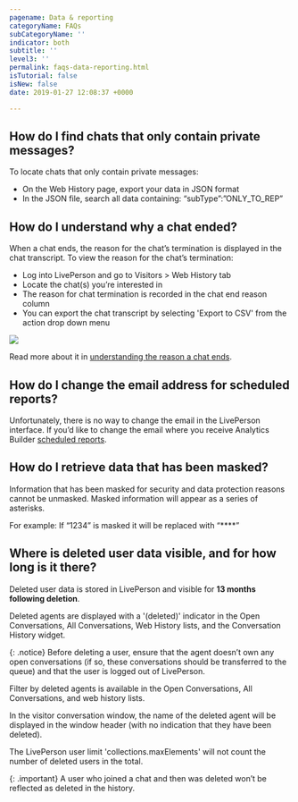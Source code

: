 ```yaml
---
pagename: Data & reporting
categoryName: FAQs
subCategoryName: ''
indicator: both
subtitle: ''
level3: ''
permalink: faqs-data-reporting.html
isTutorial: false
isNew: false
date: 2019-01-27 12:08:37 +0000

---
```

## How do I find chats that only contain private messages?

To locate chats that only contain private messages:

* On the Web History page, export your data in JSON format
* In the JSON file, search all data containing: “subType”:”ONLY_TO_REP”

## How do I understand why a chat ended?

When a chat ends, the reason for the chat’s termination is displayed in the chat transcript. To view the reason for the chat’s termination:

* Log into LivePerson and go to Visitors > Web History tab
* Locate the chat(s) you’re interested in
* The reason for chat termination is recorded in the chat end reason column
* You can export the chat transcript by selecting 'Export to CSV' from the action drop down menu

![](//ce-sr.s3.eu-west-1.amazonaws.com/knowledge/img/reporting-data-faqs-1.png)

Read more about it in [understanding the reason a chat ends](contact-center-management-live-chat-operations-understanding-the-reason-a-chat-ends.html).

## How do I change the email address for scheduled reports?

Unfortunately, there is no way to change the email in the LivePerson interface. If you’d like to change the email where you receive Analytics Builder [scheduled reports](data-reporting-report-builder-report-builder-overview.html#scheduling).

## How do I retrieve data that has been masked?

Information that has been masked for security and data protection reasons cannot be unmasked. Masked information will appear as a series of asterisks.

For example: If “1234” is masked it will be replaced with “****”

## Where is deleted user data visible, and for how long is it there?

Deleted user data is stored in LivePerson and visible for **13 months following deletion**.

Deleted agents are displayed with a '(deleted)' indicator in the Open Conversations, All Conversations, Web History lists, and the Conversation History widget.

{: .notice}
Before deleting a user, ensure that the agent doesn’t own any open conversations (if so, these conversations should be transferred to the queue) and that the user is logged out of LivePerson.

Filter by deleted agents is available in the Open Conversations, All Conversations, and web history lists.

In the visitor conversation window, the name of the deleted agent will be displayed in the window header (with no indication that they have been deleted).

The LivePerson user limit 'collections.maxElements' will not count the number of deleted users in the total.

{: .important}
A user who joined a chat and then was deleted won’t be reflected as deleted in the history.
